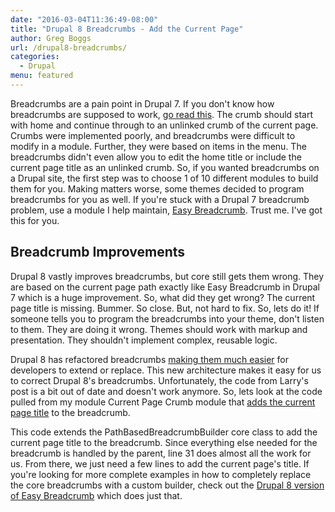 ```yaml
---
date: "2016-03-04T11:36:49-08:00"
title: "Drupal 8 Breadcrumbs - Add the Current Page"
author: Greg Boggs
url: /drupal8-breadcrumbs/
categories:
  - Drupal
menu: featured
---
```

Breadcrumbs are a pain point in Drupal 7. If you don't know how breadcrumbs are supposed to work, [go read this](https://www.nngroup.com/articles/breadcrumb-navigation-useful/). The crumb should start with home and continue through to an unlinked crumb of the current page. Crumbs were implemented poorly, and breadcrumbs were difficult to modify in a module. Further, they were based on items in the menu. The breadcrumbs didn't even allow you to edit the home title or include the current page title as an unlinked crumb. So, if you wanted breadcrumbs on a Drupal site, the first step was to choose 1 of 10 different modules to build them for you. Making matters worse, some themes decided to program breadcrumbs for you as well. If you're stuck with a Drupal 7 breadcrumb problem, use a module I help maintain, [Easy Breadcrumb](https://www.drupal.org/project/easy_breadcrumb). Trust me. I've got this for you.

## Breadcrumb Improvements

 Drupal 8 vastly improves breadcrumbs, but core still gets them wrong. They are based on the current page path exactly like Easy Breadcrumb in Drupal 7 which is a huge improvement. So, what did they get wrong? The current page title is missing. Bummer. So close. But, not hard to fix. So, lets do it! If someone tells you to program the breadcrumbs into your theme, don't listen to them. They are doing it wrong. Themes should work with markup and presentation. They shouldn't implement complex, reusable logic. 
 
 Drupal 8 has refactored breadcrumbs [making them much easier](https://www.palantir.net/blog/d8ftw-breadcrumbs-work) for developers to extend or replace. This new architecture makes it easy for us to correct Drupal 8's breadcrumbs. Unfortunately, the code from Larry's post is a bit out of date and doesn't work anymore. So, lets look at the code pulled from my module Current Page Crumb module that [adds the current page title](https://www.drupal.org/sandbox/gregboggs/2664958) to the breadcrumb.
 
 <script src="https://gist.github.com/Greg-Boggs/2338e65e6e60b8812ed7.js"></script>
 
 This code extends the PathBasedBreadcrumbBuilder core class to add the current page title to the breadcrumb. Since everything else needed for the breadcrumb is handled by the parent, line 31 does almost all the work for us. From there, we just need a few lines to add the current page's title. If you're looking for more complete examples in how to completely replace the core breadcrumbs with a custom builder, check out the [Drupal 8 version of Easy Breadcrumb](https://github.com/Greg-Boggs/easy_breadcrumb) which does just that. 